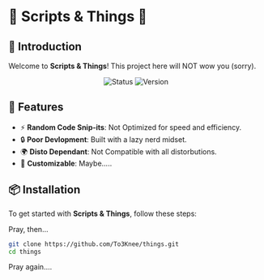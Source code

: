 # 🌟 Scripts & Things 🌟

## 🚀 Introduction

Welcome to **Scripts & Things**! This project here will NOT wow you (sorry).

<div align="center">

![Status](https://img.shields.io/badge/status-active-brightgreen)
![Version](https://img.shields.io/badge/version-1.0.0-blue)

</div>

## 🎯 Features

- ⚡ **Random Code Snip-its**: Not Optimized for speed and efficiency.
- 🔒 **Poor Devlopment**: Built with a lazy nerd midset.
- 🌍 **Disto Dependant**: Not Compatible with all distorbutions.
- 🎨 **Customizable**: Maybe.....

## 📦 Installation

To get started with **Scripts & Things**, follow these steps:

Pray, then...

```bash
git clone https://github.com/To3Knee/things.git
cd things
```
Pray again....
